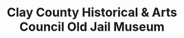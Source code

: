 ---
layout: repo
title: "Clay County Historical & Arts Council Old Jail Museum"
id: 4912
permalink: repos/4912/
---